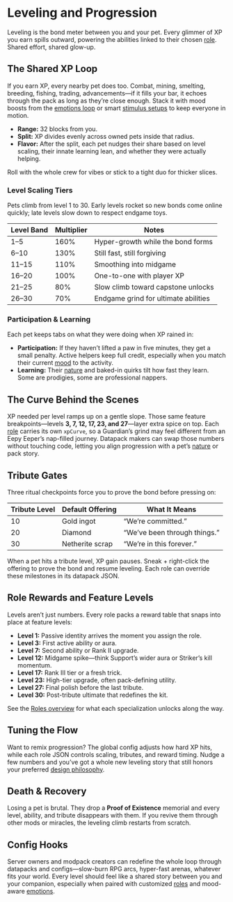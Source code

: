 # Leveling and Progression

Leveling is the bond meter between you and your pet. Every glimmer of XP
you earn spills outward, powering the abilities linked to their chosen
[role](roles.md). Shared effort, shared glow-up.

## The Shared XP Loop

If you earn XP, every nearby pet does too. Combat, mining, smelting,
breeding, fishing, trading, advancements—if it fills your bar, it echoes
through the pack as long as they’re close enough. Stack it with mood boosts
from the [emotions loop](emotions.md) or smart [stimulus setups](stimulus.md)
to keep everyone in motion.

- **Range:** 32 blocks from you.
- **Split:** XP divides evenly across owned pets inside that radius.
- **Flavor:** After the split, each pet nudges their share based on level
  scaling, their innate learning lean, and whether they were actually
  helping.

Roll with the whole crew for vibes or stick to a tight duo for thicker
slices.

### Level Scaling Tiers

Pets climb from level 1 to 30. Early levels rocket so new bonds come
online quickly; late levels slow down to respect endgame toys.

| Level Band | Multiplier | Notes |
|------------|------------|-------|
| 1–5        | 160%       | Hyper-growth while the bond forms |
| 6–10       | 130%       | Still fast, still forgiving |
| 11–15      | 110%       | Smoothing into midgame |
| 16–20      | 100%       | One-to-one with player XP |
| 21–25      | 80%        | Slow climb toward capstone unlocks |
| 26–30      | 70%        | Endgame grind for ultimate abilities |

### Participation & Learning

Each pet keeps tabs on what they were doing when XP rained in:

- **Participation:** If they haven’t lifted a paw in five minutes, they
  get a small penalty. Active helpers keep full credit, especially when you
  match their current [mood](moods.md) to the activity.
- **Learning:** Their [nature](natures.md) and baked-in quirks tilt how
  fast they learn. Some are prodigies, some are professional nappers.

## The Curve Behind the Scenes

XP needed per level ramps up on a gentle slope. Those same feature
breakpoints—levels **3, 7, 12, 17, 23, and 27**—layer extra spice on top.
Each [role](roles.md#role-rewards-and-breakpoints) carries its own
`xpCurve`, so a Guardian’s grind may feel different from an Eepy Eeper’s
nap-filled journey. Datapack makers can swap those numbers without
touching code, letting you align progression with a pet’s [nature](natures.md)
or pack story.

## Tribute Gates

Three ritual checkpoints force you to prove the bond before pressing on:

| Tribute Level | Default Offering | What It Means |
|---------------|-----------------|---------------|
| 10            | Gold ingot       | “We’re committed.” |
| 20            | Diamond          | “We’ve been through things.” |
| 30            | Netherite scrap  | “We’re in this forever.” |

When a pet hits a tribute level, XP gain pauses. Sneak + right-click the
offering to prove the bond and resume leveling. Each role can override
these milestones in its datapack JSON.

## Role Rewards and Feature Levels

Levels aren’t just numbers. Every role packs a reward table that snaps into place at feature levels:

- **Level 1:** Passive identity arrives the moment you assign the role.
- **Level 3:** First active ability or aura.
- **Level 7:** Second ability or Rank II upgrade.
- **Level 12:** Midgame spike—think Support’s wider aura or Striker’s kill momentum.
- **Level 17:** Rank III tier or a fresh trick.
- **Level 23:** High-tier upgrade, often pack-defining utility.
- **Level 27:** Final polish before the last tribute.
- **Level 30:** Post-tribute ultimate that redefines the kit.

See the [Roles overview](roles.md#the-nine-roles) for what each
specialization unlocks along the way.

## Tuning the Flow

Want to remix progression? The global config adjusts how hard XP hits,
while each role JSON controls scaling, tributes, and reward timing. Nudge
a few numbers and you’ve got a whole new leveling story that still honors
your preferred [design philosophy](design_philosophy.md).

## Death & Recovery

Losing a pet is brutal. They drop a **Proof of Existence** memorial and
every level, ability, and tribute disappears with them. If you revive
them through other mods or miracles, the leveling climb restarts from
scratch.

## Config Hooks

Server owners and modpack creators can redefine the whole loop through
datapacks and configs—slow-burn RPG arcs, hyper-fast arenas, whatever
fits your world. Every level should feel like a shared story between you
and your companion, especially when paired with customized [roles](roles.md)
and mood-aware [emotions](emotions.md).

